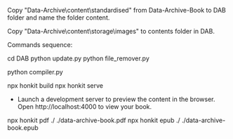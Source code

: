 Copy "Data-Archive\content\standardised" from Data-Archive-Book to DAB folder and name the folder content.

Copy "Data-Archive\content\storage\images" to contents folder in DAB.

Commands sequence:

cd DAB
python update.py
python file_remover.py

python compiler.py

npx honkit build
npx honkit serve
- Launch a development server to preview the content in the browser. Open http://localhost:4000 to view your book.

npx honkit pdf ./ ./data-archive-book.pdf
npx honkit epub ./ ./data-archive-book.epub
